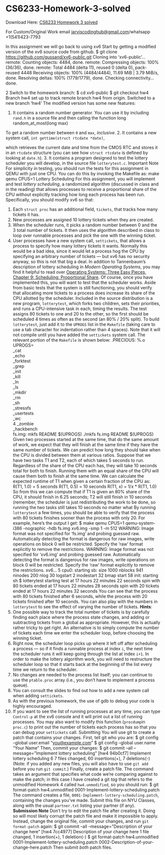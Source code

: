 # CS6233-Homework-3-solved

Download Here: [CS6233 Homework 3 solved](https://jarviscodinghub.com/assignment/homework-3-solved/)

For Custom/Original Work email jarviscodinghub@gmail.com/whatsapp +1(541)423-7793

In this assignment we will go back to using xv6
Start by getting a modified version of the xv6 source code from github.
$ git clone https://github.com/gussand/xv6-public.git
Cloning into ‘xv6-public’…
remote: Counting objects: 4484, done.
remote: Compressing objects: 100% (36/36), done.
remote: Total 4484 (delta 11), reused 0 (delta 0), pack-reused 4448
Receiving objects: 100% (4484/4484), 11.69 MiB | 3.79 MiB/s, done.
Resolving deltas: 100% (1779/1779), done.
Checking connectivity… done.

2
Switch to the homework branch:
$ cd xv6-public
$ git checkout hw4
Branch hw4 set up to track remote branch hw4 from origin.
Switched to a new branch ‘hw4’
The modified version has some new features:
1. It contains a random number generator. You can use it by including
`rand.h` in a source file and then calling the function
long random_at_most(long max)

To get a random number between `0` and `max`, *inclusive*.
2. It contains a new system call,
`int gettime(struct rtcdate *date)`,

which retrieves the current date and time from the CMOS RTC and stores
it in an `rtcdate` structure (you can see how `struct rtcdate` is
defined by looking at `date.h`).
3. It contains a program designed to test the lottery scheduler you will
develop, in the source file `lotterytest.c`.
Important Note
For simplicity in testing, you should run the tests for this assignment
in QEMU with just one CPU. You can do this by invoking the Makefile as:
make qemu CPUS=1
Lottery Scheduling
For this assignment, you will implement and test *lottery scheduling*,
a randomized algorithm (discussed in class and in the reading) that
allows processes to receive a proportional share of the CPU without
explicitly tracking how long each process has been run.
Specifically, you should modify xv6 so that:
1. Each `struct proc` has an additional field, `tickets`, that tracks how many
tickets it has.
2. New processes are assigned 10 lottery tickets when they are created.
3. When the scheduler runs, it picks a random number between 0 and the
3
total number of tickets. It then uses the algorithm described in
class to loop over runnable processes and pick the one with the
winning ticket.
4. User processes have a new system call, `settickets`, that allows a process to specify
how many lottery tickets it wants. Normally this would be a bad idea, since it would let a
process hog the CPU by specifying an arbitrary number of tickets — but xv6 has no
security anyway, so this is not that big a deal.
In addition to Tannenbaum’s description of lottery scheduling in *Modern
Operating Systems*, you may find it helpful to read over [Operating
Systems: Three Easy Pieces, Chapter 9: Scheduling: Proportional
Share](https://pages.cs.wisc.edu/~remzi/OSTEP/cpu-sched-lottery.pdf).
Of course, once you have implemented this, you will want to test that
the scheduler works. Aside from basic tests that the system is still
functioning, you should verify that allocating more tickets to a process
does increase its share of the CPU allotted by the scheduler.
Included in the source distribution is a new program, `lotterytest`,
which forks two children, sets their priorities, and runs a
CPU-intensive task in each, timing the results. The test assigns 80
tickets to one and 20 to the other, so the first should be scheduled 4
times as often as the second (an 80% / 20% split).
To build `lotterytest`, just add it to the `UPROGS` list in the
`Makefile` (taking care to use a tab character for indentation rather
than 4 spaces). Note that it will not compile until you have added the
`settickets` system call. The relevant portion of the `Makefile` is
shown below:
.PRECIOUS: %.o
UPROGS=\
_cat\
_echo\
_forktest\
_grep\
_init\
_kill\
_ln\
_ls\
_mkdir\
_rm\
_sh\
_stressfs\
_usertests\
_wc\
4
_zombie\
_hackbench\
fs.img: mkfs README $(UPROGS)
./mkfs fs.img README $(UPROGS)
Given two processes started at the same time, that do the same amount of
work, we expect that they will finish at the same time if they have the
same number of tickets. We can predict how long they should take when
the CPU is divided between them at various ratios. Suppose that we have
two tasks T1 and T2, each of which takes 5 seconds
to run. Regardless of the share of the CPU each has, they will take 10
seconds total for both to finish. Running them with an equal share of
the CPU will cause them both to finish at the same time. We can
calculate the expected runtime of T1 when given a certain
fraction of the CPU as:
R(T1, 1.0) = 5 seconds
R(T1, 0.5) = 10 seconds
R(T1, x) = 1/x * R(T1, 1.0)
So from this we can compute that if T1 is given an 80% share
of the CPU, it should finish in 6.25 seconds; T2 will still
finish in 10 seconds (remember, the scheduler is just redistributing the
work to be done, so running the two tasks still takes 10 seconds no
matter what
By running `lotterytest` a few times, you should be able to verify that
the process with 80 tickets finishes sooner than the process with only 20.
For example, here’s the output I get:
$ make qemu CPUS=1
qemu-system-i386 -nographic -hdb fs.img xv6.img -smp 1 -m 512
WARNING: Image format was not specified for ‘fs.img’ and probing
guessed raw.
Automatically detecting the format is dangerous for raw
images, write operations on block 0 will be restricted.
Specify the ‘raw’ format explicitly to remove the
restrictions.
WARNING: Image format was not specified for ‘xv6.img’ and probing
guessed raw.
Automatically detecting the format is dangerous for raw
images, write operations on block 0 will be restricted.
Specify the ‘raw’ format explicitly to remove the
restrictions.
xv6…
5
cpu0: starting
sb: size 1000 nblocks 941 ninodes 200 nlog 30 logstart 2 inodestart
32 bmap start 58
init: starting sh
$ lotterytest
starting test at 17 hours 22 minutes 22 seconds
spin with 80 tickets ended at 17 hours 22 minutes 28 seconds
spin with 20 tickets ended at 17 hours 22 minutes 32 seconds
You can see that the process with 80 tickets finished after 6 seconds, while the process
with 20 tickets finished after 10 seconds. You can also play with the numbers in
`lotterytest` to see the effect of varying the number of tickets.
**Hints**:
1. One possible way to track the total number of tickets is by carefully finding each place
where the process state changes, and adding or subtracting tickets from a global as
appropriate. However, this is actually rather tricky to get right. An alternative is to simply
compute the number of tickets each time we enter the scheduler loop, before choosing
the winning ticket.
2. Right now, the scheduler loop picks up where it left off after scheduling a process — so if it
finds a runnable process at index `i`, the next time the scheduler runs it will keep going
through the list at index `i+1`. In order to make the lottery algorithm work, you will need
to restructure the scheduler loop so that it starts back at the beginning of the list every
time we return to the scheduler.
3. No changes are needed to the process list itself; you can continue to use the `ptable.proc`
array (i.e., you don’t have to implement a process queue).
4. You can consult the slides to find out how to add a new system call when adding
`settickets`.
5. As with the previous homework, the use of gdb to debug your code is highly encouraged.
6. If you want to see the list of running processes at any time, you can type `Control-p` at the
xv6 console and it will print out a list of running processes. You may also want to modify
this function (`procdump`in `proc.c`) to print out the number of tickets each process has
so that you can debug your `settickets` call.
Submitting
You will use git to create a patch that contains your changes. First,
tell git who you are:
$ git config –global user.email “you@example.com”
$ git config –global user.name “Your Name”
Then, commit your changes:
$ git commit –all –message=”Implement lottery scheduling”
[hw4 94b0cf7] Implement lottery scheduling
6
7 files changed, 60 insertions(+), 7 deletions(-)
(Note: if you added any new files, you will also have to use
`git add ` before you run `git commit`.)
Finally, create a patch file. The command takes an argument that specifies what code
we’re comparing against to make the patch; in this case I have created a git *tag* that
refers to the unmodified Homework 4 called `hw4.unmodified`, so you should run:
$ git format-patch hw4.unmodified
0001-Implement-lottery-scheduling.patch
The command creates a file, `0001-Implement-lottery-scheduling.patch`,
containing the changes you’ve made. Submit this file on NYU Classes,
along with the usual `partner.txt` listing your partner (if any).
**Submission Note**
Don’t try to edit the patch file after creating it. Doing so will most
likely corrupt the patch file and make it impossible to apply. Instead,
change the original file, commit your changes, and run `git
format-patch` again:
$ git commit –all –message=”Description of your change here”
[hw4 7cc4977] Description of your change here
1 file changed, 1 insertion(+), 1 deletion(-)
$ git format-patch hw4.unmodified
0001-Implement-lottery-scheduling.patch
0002-Description-of-your-change-here.patch
Then submit *both* patch files.
